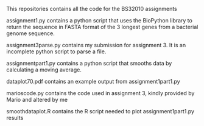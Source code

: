 This repositories contains all the code for the BS32010 assignments

assignment1.py contains a python script that uses the BioPython library to return the sequence in FASTA format 
of the 3 longest genes from a bacterial genome sequence.

assignment3parse.py contains my submission for assignment 3. It is an incomplete python script to parse a file. 

assignmentpart1.py contains a python script that smooths data by calculating a moving average.

dataplot70.pdf contains an example output from assignment1part1.py

marioscode.py contains the code used in assignment 3, kindly provided by Mario and altered by me

smoothdataplot.R contains the R script needed to plot assignment1part1.py results
